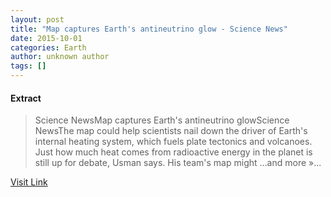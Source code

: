 ```yaml
---
layout: post
title: "Map captures Earth's antineutrino glow - Science News"
date: 2015-10-01
categories: Earth
author: unknown author
tags: []
---
```





#### Extract
>Science NewsMap captures Earth&#39;s antineutrino glowScience NewsThe map could help scientists nail down the driver of Earth&#39;s internal heating system, which fuels plate tectonics and volcanoes. Just how much heat comes from radioactive energy in the planet is still up for debate, Usman says. His team&#39;s map might ...and more&nbsp;&raquo;...



[Visit Link](http://news.google.com/news/url?sa=t&fd=R&ct2=us&usg=AFQjCNEc5F-r8rIAdVflJ8gFb-NTvexWJw&clid=c3a7d30bb8a4878e06b80cf16b898331&cid=52778956146884&ei=oqUBVqiKFIrL3gGFv7CQCQ&url=https://www.sciencenews.org/article/map-captures-earth%25E2%2580%2599s-antineutrino-glow)


